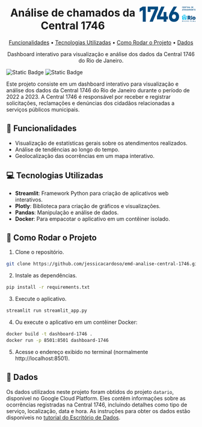 
<div align="center">
    <a href="https://www.1746.rio/hc/pt-br" target="_blank"><img src="static/logo-1746.png" align="right" alt="Central 1746" width="150"></a>
    <h1>Análise de chamados da Central 1746</h1>
    <a href="#tada-funcionalidades">Funcionalidades</a> •
    <a href="#computer-tecnologias-utilizadas">Tecnologias Utilizadas</a> •
    <a href="#wrench-como-rodar-o-projeto">Como Rodar o Projeto</a> •
    <a href="#floppy_disk-dados">Dados</a>
    <p>Dashboard interativo para visualização e análise dos dados da Central 1746 do Rio de Janeiro.</p>
</div>

![Static Badge](https://img.shields.io/badge/3.10-%233776AB?style=flat-square&logo=python&logoColor=white&label=Python)
![Static Badge](https://img.shields.io/badge/black-%23000000?style=flat-square&label=code%20style&link=https%3A%2F%2Fgithub.com%2Fpsf%2Fblack)


Este projeto consiste em um dashboard interativo para visualização e análise dos dados da Central 1746 do Rio de Janeiro durante o período de 2022 a 2023. A Central 1746 é responsável por receber e registrar solicitações, reclamações e denúncias dos cidadãos relacionadas a serviços públicos municipais.


## :tada: Funcionalidades

- Visualização de estatísticas gerais sobre os atendimentos realizados.
- Análise de tendências ao longo do tempo.
- Geolocalização das ocorrências em um mapa interativo.

## :computer: Tecnologias Utilizadas

- **Streamlit**: Framework Python para criação de aplicativos web interativos.
- **Plotly**: Biblioteca para criação de gráficos e visualizações.
- **Pandas**: Manipulação e análise de dados.
- **Docker**: Para empacotar o aplicativo em um contêiner isolado.

## :wrench: Como Rodar o Projeto

1. Clone o repositório.
```bash
git clone https://github.com/jessicacardoso/emd-analise-central-1746.git
```

2. Instale as dependências.
```bash
pip install -r requirements.txt
```

3. Execute o aplicativo.
```bash
streamlit run streamlit_app.py
```
4. Ou execute o aplicativo em um contêiner Docker:
```bash
docker build -t dashboard-1746 .
docker run -p 8501:8501 dashboard-1746
```
5. Acesse o endereço exibido no terminal (normalmente http://localhost:8501).

## :floppy_disk: Dados

Os dados utilizados neste projeto foram obtidos do projeto `datario`, disponível no Google Cloud Platform. Eles contêm informações sobre as ocorrências registradas na Central 1746, incluindo detalhes como tipo de serviço, localização, data e hora. As instruções para obter os dados estão disponíveis no [tutorial do Escritório de Dados](https://docs.dados.rio/tutoriais/como-acessar-dados/).
